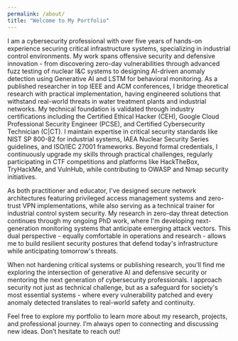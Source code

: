 ```yaml
---
permalink: /about/
title: "Welcome to My Portfolio"
---
```


I am a cybersecurity professional with over five years of hands-on experience securing critical infrastructure systems, specializing in industrial control environments. My work spans offensive security and defensive innovation - from discovering zero-day vulnerabilities through advanced fuzz testing of nuclear I&C systems to designing AI-driven anomaly detection using Generative AI and LSTM for behavioral monitoring. As a published researcher in top IEEE and ACM conferences, I bridge theoretical research with practical implementation, having engineered solutions that withstand real-world threats in water treatment plants and industrial networks. 
My technical foundation is validated through industry certifications including the Certified Ethical Hacker (CEH), Google Cloud Professional Security Engineer (PCSE), and Certified Cybersecurity Technician (C|CT). I maintain expertise in critical security standards like NIST SP 800-82 for industrial systems, IAEA Nuclear Security Series guidelines, and ISO/IEC 27001 frameworks. Beyond formal credentials, I continuously upgrade my skills through practical challenges, regularly participating in CTF competitions and platforms like HackTheBox, TryHackMe, and VulnHub, while contributing to OWASP and Nmap security initiatives.

As both practitioner and educator, I've designed secure network architectures featuring privileged access management systems and zero-trust VPN implementations, while also serving as a technical trainer for industrial control system security. My research in zero-day threat detection continues through my ongoing PhD work, where I'm developing next-generation monitoring systems that anticipate emerging attack vectors. This dual perspective - equally comfortable in operations and research - allows me to build resilient security postures that defend today's infrastructure while anticipating tomorrow's threats.

When not hardening critical systems or publishing research, you'll find me exploring the intersection of generative AI and defensive security or mentoring the next generation of cybersecurity professionals. I approach security not just as technical challenge, but as a safeguard for society's most essential systems - where every vulnerability patched and every anomaly detected translates to real-world safety and continuity.

Feel free to explore my portfolio to learn more about my research, projects, and professional journey. I’m always open to connecting and discussing new ideas. Don’t hesitate to reach out!